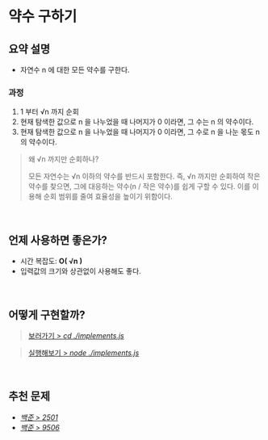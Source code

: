 # 약수 구하기

## 요약 설명
- 자연수 n 에 대한 모든 약수를 구한다.

### 과정
1. 1 부터 √n 까지 순회
2. 현재 탐색한 값으로 n 을 나누었을 때 나머지가 0 이라면, 그 수는 n 의 약수이다.
3. 현재 탐색한 값으로 n 을 나누었을 때 나머지가 0 이라면, 그 수로 n 을 나눈 몫도 n 의 약수이다.

> 왜 √n 까지만 순회하나?
>
> 모든 자연수는 √n 이하의 약수를 반드시 포함한다. 즉, √n 까지만 순회하여 작은 약수를 찾으면, 그에 대응하는 약수(n / 작은 약수)를 쉽게 구할 수 있다. 이를 이용해 순회 범위를 줄여 효율성을 높이기 위함이다.

<br/>

## 언제 사용하면 좋은가?

- 시간 복잡도: **O( √n )**
- 입력값의 크기와 상관없이 사용해도 좋다.

<br/>

## 어떻게 구현할까?

> [보러가기 > _cd ./implements.js_](https://github.com/TransparentDeveloper/MOZARAM/blob/main/algorithm/약수_구하기/implement.js)

> [실행해보기 > _node ./implements.js_](https://www.typescriptlang.org/play/?#code/PQKgBIvqOBhDaDa1gaq4BjqwmAKDQYwPYDsDOALmAOYCmhAIgJYBu1+2ATvmALxgAUuAlOwHxgA3mjBhqAMy64wAHjABGPkwoBXJjIDaAXVFg9OAsQAmdBs1YcdBvETD4Ajk2IcAsgENCACwB0EgDbYzJwe3j6Oztw8PHoSzFz+FOLsigDcybIcEYTp1ADUeTwiYmKS0mAApMlsNWAADHzFJWKm9IwsPgAOqvhenNQxzaVS-SjJAIS1vGCt5h3dvdxgwOI8qXpiAL562zZG9syEZMYps+344YecnO4ANABGPGz87gC0j3oqhOoy7UfGaF2WFs2ESPkCJE4ACIAByADXGwIAGHqgUNupAoNDaFk4MOiyxWgFByMCAVAnAIMDgBzZwCkHQAuMDwpEwTQKNEAJjRABY0TDtPpDIwwRDoQoAOwI5Go9FUMznTgivHAQkkik0xSihlgJlokW6Pmgsjg7CQqEKFkKMUotHkKVYliy03yxVkqm0k1m9Ua5mKT2unm8kECw1ClkAVnZ5olVsxc3wdtDDrARKdKpNofNYk1YDZYAAzGiAGysuoATg5Chh+ZZwq1IfZ2iAA)

<br/>

## 추천 문제
- [_백준 > 2501_](https://www.acmicpc.net/problem/2501)
- [_백준 > 9506_](https://www.acmicpc.net/problem/9506)

<br/>